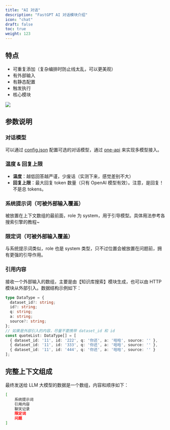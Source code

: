 ```yaml
---
title: "AI 对话"
description: "FastGPT AI 对话模块介绍"
icon: "chat"
draft: false
toc: true
weight: 123
---
```


## 特点

- 可重复添加（复杂编排时防止线太乱，可以更美观）
- 有外部输入
- 有静态配置
- 触发执行
- 核心模块

![](/imgs/aichat.png)

## 参数说明

### 对话模型

可以通过 [config.json](/docs/installation/reference/models/) 配置可选的对话模型，通过 [one-api](/docs/installation/one-api/) 来实现多模型接入。

### 温度 & 回复上限

+ **温度**：越低回答越严谨，少废话（实测下来，感觉差别不大）
+ **回复上限**：最大回复 token 数量（只有 OpenAI 模型有效）。注意，是回复！不是总 tokens。

### 系统提示词（可被外部输入覆盖）

被放置在上下文数组的最前面，role 为 system，用于引导模型。具体用法参考各搜索引擎的教程~

### 限定词（可被外部输入覆盖）

与系统提示词类似，role 也是 system 类型，只不过位置会被放置在问题前，拥有更强的引导作用。

### 引用内容

接收一个外部输入的数组，主要是由【知识库搜索】模块生成，也可以由 HTTP 模块从外部引入。数据结构示例如下：

```ts
type DataType = {
  dataset_id?: string;
  id?: string;
  q: string;
  a: string;
  source?: string;
};
// 如果是外部引入的内容，尽量不要携带 dataset_id 和 id
const quoteList: DataType[] = [
  { dataset_id: '11', id: '222', q: '你还', a: '哈哈', source: '' },
  { dataset_id: '11', id: '333', q: '你还', a: '哈哈', source: '' },
  { dataset_id: '11', id: '444', q: '你还', a: '哈哈', source: '' }
];
```

## 完整上下文组成

最终发送给 LLM 大模型的数据是一个数组，内容和顺序如下：

```bash
[
    系统提示词
    引用内容
    聊天记录
    限定词
    问题
]
```